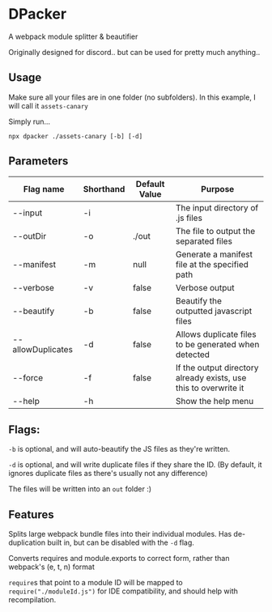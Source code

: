 # DPacker

A webpack module splitter & beautifier

Originally designed for discord.. but can be used for pretty much anything..

## Usage

Make sure all your files are in one folder (no subfolders).
In this example, I will call it `assets-canary`

Simply run...

```shell
npx dpacker ./assets-canary [-b] [-d]
```

## Parameters

| Flag name         | Shorthand | Default Value | Purpose                                                          |
| ----------------- | --------- | ------------- | ---------------------------------------------------------------- |
| --input           | -i        |               | The input directory of .js files                                 |
| --outDir          | -o        | ./out         | The file to output the separated files                           |
| --manifest        | -m        | null          | Generate a manifest file at the specified path                   |
| --verbose         | -v        | false         | Verbose output                                                   |
| --beautify        | -b        | false         | Beautify the outputted javascript files                          |
| --allowDuplicates | -d        | false         | Allows duplicate files to be generated when detected             |
| --force           | -f        | false         | If the output directory already exists, use this to overwrite it |
| --help            | -h        |               | Show the help menu                                               |

## Flags:

`-b` is optional, and will auto-beautify the JS files as they're written.

`-d` is optional, and will write duplicate files if they share the ID. (By default, it ignores duplicate files as there's usually not any difference)

The files will be written into an `out` folder :)

## Features

Splits large webpack bundle files into their individual modules. Has de-duplication built in, but can be disabled with the `-d` flag.

Converts requires and module.exports to correct form, rather than webpack's (e, t, n) format

`require`s that point to a module ID will be mapped to `require("./moduleId.js")` for IDE compatibility, and should help with recompilation.
